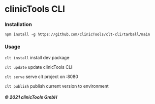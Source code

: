 # clinicTools CLI

### Installation


`npm install -g https://github.com/clinicTools/clt-cli/tarball/main`

### Usage

`clt install` install dev package

`clt update` update clinicTools CLI

`clt serve` serve clt project on :8080

`clt publish` publish current version to environment


##### © 2021 clinicTools GmbH